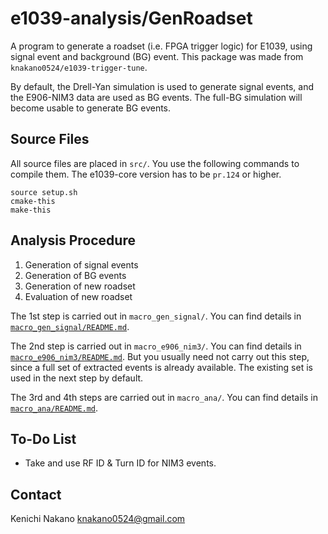 # e1039-analysis/GenRoadset

A program to generate a roadset (i.e. FPGA trigger logic) for E1039,
using signal event and background (BG) event.
This package was made from `knakano0524/e1039-trigger-tune`.

By default, the Drell-Yan simulation is used to generate signal events, and
the E906-NIM3 data are used as BG events.
The full-BG simulation will become usable to generate BG events.

## Source Files

All source files are placed in `src/`.
You use the following commands to compile them.
The e1039-core version has to be `pr.124` or higher.

```
source setup.sh
cmake-this
make-this
```


## Analysis Procedure

1. Generation of signal events
1. Generation of BG events
1. Generation of new roadset
1. Evaluation of new roadset

The 1st step is carried out in `macro_gen_signal/`.
You can find details in [`macro_gen_signal/README.md`](macro_gen_signal/README.md).

The 2nd step is carried out in `macro_e906_nim3/`.
You can find details in [`macro_e906_nim3/README.md`](macro_e906_nim3/README.md).
But you usually need not carry out this step, since a full set of extracted events is already available.
The existing set is used in the next step by default.

The 3rd and 4th steps are carried out in `macro_ana/`.
You can find details in [`macro_ana/README.md`](macro_ana/README.md).


## To-Do List

* Take and use RF ID & Turn ID for NIM3 events.


## Contact

Kenichi Nakano <knakano0524@gmail.com>
